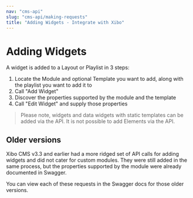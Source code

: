 ```yaml
---
nav: "cms-api"
slug: "cms-api/making-requests"
title: "Adding Widgets - Integrate with Xibo"
---
```


# Adding Widgets
A widget is added to a Layout or Playlist in 3 steps:

1. Locate the Module and optional Template you want to add, along with the playlist you want to add it to
2. Call "Add Widget"
3. Discover the properties supported by the module and the template
4. Call "Edit Widget" and supply those properties

> Please note, widgets and data widgets with static templates can be added via the API. It is not possible to add Elements via the API.

## Older versions
Xibo CMS v3.3 and earlier had a more ridged set of API calls for adding widgets and did not cater for custom modules. They were still added in the same process, but the properties supported by the module were already documented in Swagger. 

You can view each of these requests in the Swagger docs for those older versions.
